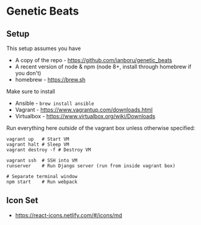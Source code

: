 Genetic Beats
=============

Setup
-----

This setup assumes you have

* A copy of the repo - https://github.com/ianboru/genetic_beats
* A recent version of node & npm (node 8+, install through homebrew if you don't)
* homebrew - https://brew.sh


Make sure to install

* Ansible - `brew install ansible`
* Vagrant - https://www.vagrantup.com/downloads.html
* Virtualbox - https://www.virtualbox.org/wiki/Downloads


Run everything here *outside* of the vagrant box unless otherwise specified:

    vagrant up   # Start VM
    vagrant halt # Sleep VM
    vagrant destroy -f # Destroy VM

    vagrant ssh  # SSH into VM
    runserver    # Run Django server (run from inside vagrant box)

    # Separate terminal window
    npm start    # Run webpack


Icon Set
--------

* https://react-icons.netlify.com/#/icons/md
